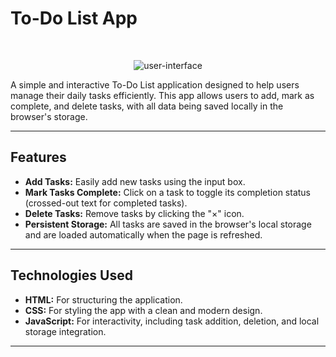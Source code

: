 # To-Do List App

</br>

<p align="center">
  <img src="/images/UI" alt="user-interface">
</p>

A simple and interactive To-Do List application designed to help users manage their daily tasks efficiently. This app allows users to add, mark as complete, and delete tasks, with all data being saved locally in the browser's storage.

---

## Features

- **Add Tasks:** Easily add new tasks using the input box.
- **Mark Tasks Complete:** Click on a task to toggle its completion status (crossed-out text for completed tasks).
- **Delete Tasks:** Remove tasks by clicking the "×" icon.
- **Persistent Storage:** All tasks are saved in the browser's local storage and are loaded automatically when the page is refreshed.

---

## Technologies Used

- **HTML:** For structuring the application.
- **CSS:** For styling the app with a clean and modern design.
- **JavaScript:** For interactivity, including task addition, deletion, and local storage integration.

---
